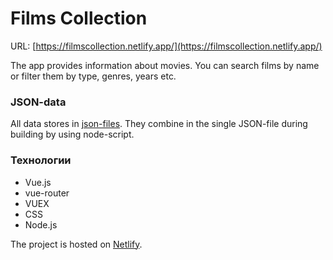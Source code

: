 # Films Collection

URL: [https://filmscollection.netlify.app/](https://filmscollection.netlify.app/)

The app provides information about movies. You can search films by name or filter them by
type, genres, years etc.

### JSON-data

All data stores in [json-files](https://github.com/andrikotliar/filmscollection/tree/main/db). They combine in the single JSON-file during building by using node-script.

### Технологии

- Vue.js
- vue-router
- VUEX
- CSS
- Node.js

The project is hosted on [Netlify](https://www.netlify.com/).
